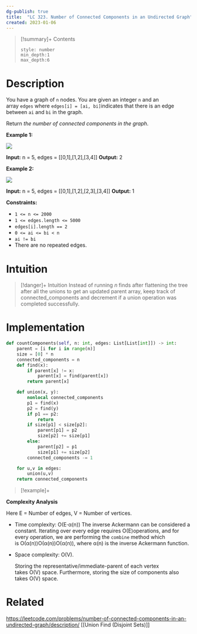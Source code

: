 ```yaml
---
dg-publish: true
title:  "LC 323. Number of Connected Components in an Undirected Graph"
created: 2023-01-06
---
```


>[!summary]+ Contents
>```toc
>style: number
>min_depth:1
>max_depth:6
>```

# Description
You have a graph of `n` nodes. You are given an integer `n` and an array `edges` where `edges[i] = [ai, bi]`indicates that there is an edge between `ai` and `bi` in the graph.

Return _the number of connected components in the graph_.

**Example 1:**

![](https://assets.leetcode.com/uploads/2021/03/14/conn1-graph.jpg)

**Input:** n = 5, edges = [[0,1],[1,2],[3,4]]
**Output:** 2

**Example 2:**

![](https://assets.leetcode.com/uploads/2021/03/14/conn2-graph.jpg)

**Input:** n = 5, edges = [[0,1],[1,2],[2,3],[3,4]]
**Output:** 1

**Constraints:**

-   `1 <= n <= 2000`
-   `1 <= edges.length <= 5000`
-   `edges[i].length == 2`
-   `0 <= ai <= bi < n`
-   `ai != bi`
-   There are no repeated edges.

# Intuition

>[!danger]+ Intuition
>Instead of running $n$ finds after flattening the tree after all the unions to get an updated parent array, keep track of connected_components and decrement if a union operation was completed successfully.

# Implementation
```python
def countComponents(self, n: int, edges: List[List[int]]) -> int:
	parent = [i for i in range(n)]
	size = [0] * n
	connected_components = n
	def find(x):
		if parent[x] != x:
			parent[x] = find(parent[x])
		return parent[x]

	def union(x, y):
		nonlocal connected_components
		p1 = find(x)
		p2 = find(y)
		if p1 == p2:
			return
		if size[p1] < size[p2]:
			parent[p1] = p2
			size[p2] += size[p1]
		else:
			parent[p2] = p1
			size[p1] += size[p2]
		connected_components -= 1

	for u,v in edges:
		union(u,v)   
	return connected_components
```

>[!example]+ 

**Complexity Analysis**

Here E = Number of edges, V = Number of vertices.

-  Time complexity: O(E⋅α(n))
    The inverse Ackermann can be considered a constant.
    Iterating over every edge requires O(E)operations, and for every operation, we are performing the `combine` method which is O(α(n))O(α(n))O(α(n)), where α(n) is the inverse Ackermann function.
    
-   Space complexity: O(V).
    
    Storing the representative/immediate-parent of each vertex takes O(V) space. Furthermore, storing the size of components also takes O(V) space.
# Related
https://leetcode.com/problems/number-of-connected-components-in-an-undirected-graph/description/
[[Union Find (Disjoint Sets)]]